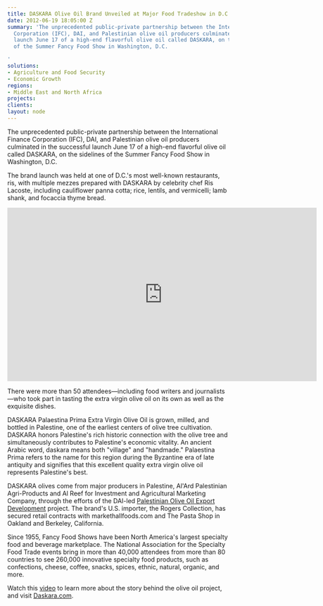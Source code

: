 ```yaml
---
title: DASKARA Olive Oil Brand Unveiled at Major Food Tradeshow in D.C.
date: 2012-06-19 18:05:00 Z
summary: 'The unprecedented public-private partnership between the International Finance
  Corporation (IFC), DAI, and Palestinian olive oil producers culminated in the successful
  launch June 17 of a high-end flavorful olive oil called DASKARA, on the sidelines
  of the Summer Fancy Food Show in Washington, D.C.

'
solutions:
- Agriculture and Food Security
- Economic Growth
regions:
- Middle East and North Africa
projects: 
clients: 
layout: node
---
```


The unprecedented public-private partnership between the International Finance Corporation (IFC), DAI, and Palestinian olive oil producers culminated in the successful launch June 17 of a high-end flavorful olive oil called DASKARA, on the sidelines of the Summer Fancy Food Show in Washington, D.C.

The brand launch was held at one of D.C.'s most well-known restaurants, ris, with multiple mezzes prepared with DASKARA by celebrity chef Ris Lacoste, including cauliflower panna cotta; rice, lentils, and vermicelli; lamb shank, and focaccia thyme bread.

<iframe src="https://www.flickr.com/photos/daiglobal/7394630420/in/set-72157630177693440/player/" width="703" height="394" frameborder="0" allowfullscreen="" webkitallowfullscreen="" mozallowfullscreen="" oallowfullscreen="" msallowfullscreen=""></iframe>

There were more than 50 attendees—including food writers and journalists—who took part in tasting the extra virgin olive oil on its own as well as the exquisite dishes.

DASKARA Palaestina Prima Extra Virgin Olive Oil is grown, milled, and bottled in Palestine, one of the earliest centers of olive tree cultivation. DASKARA honors Palestine's rich historic connection with the olive tree and simultaneously contributes to Palestine's economic vitality. An ancient Arabic word, daskara means both "village" and "handmade." Palaestina Prima refers to the name for this region during the Byzantine era of late antiquity and signifies that this excellent quality extra virgin olive oil represents Palestine's best.

DASKARA olives come from major producers in Palestine, Al'Ard Palestinian Agri-Products and Al Reef for Investment and Agricultural Marketing Company, through the efforts of the DAI-led [Palestinian Olive Oil Export Development][1] project. The brand's U.S. importer, the Rogers Collection, has secured retail contracts with markethallfoods.com and The Pasta Shop in Oakland and Berkeley, California.

Since 1955, Fancy Food Shows have been North America's largest specialty food and beverage marketplace. The National Association for the Specialty Food Trade events bring in more than 40,000 attendees from more than 80 countries to see 260,000 innovative specialty food products, such as confections, cheese, coffee, snacks, spices, ethnic, natural, organic, and more.

Watch this [video][2] to learn more about the story behind the olive oil project, and visit [Daskara.com][3].

[1]: /our-work/projects/palestine-olive-oil-export-development-ii-program
[2]: /news-publications/multimedia/daskara-palestinian-olive-oil
[3]: http://daskara.com/
